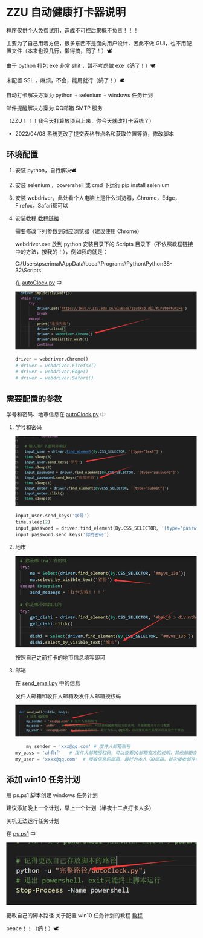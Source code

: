 # ZZU 自动健康打卡器说明

程序仅供个人免费试用，造成不可控后果概不负责！！！

主要为了自己用着方便，很多东西不是面向用户设计，因此不做 GUI，也不用配置文件（本来也没几行，懒得搞，鸽了！）🕊️

由于 python 打包 exe 非常 shit ，暂不考虑做 exe（鸽了！）🕊️

未配置 SSL ，麻烦，不会，能用就行（鸽了！）🕊️

自动打卡解决方案为 python + selenium + windows 任务计划

邮件提醒解决方案为 QQ邮箱 SMTP 服务

（ZZU！！！我今天打算放项目上来，你今天就改打卡系统？）

- 2022/04/08 系统更改了提交表格节点名和获取位置等待，修改脚本

## 环境配置

1. 安装 python，自行解决🕊️
2. 安装 selenium ，powershell 或 cmd 下运行 pip install selenium
3. 安装 webdriver，此处看个人电脑上是什么浏览器，Chrome，Edge，Firefox，Safari都可以
4. 
    安装教程 [教程链接](https://www.cnblogs.com/ellencode/p/11327389.html)
    
    需要修改下列参数到对应浏览器（建议使用 Chrome）
    
    webdriver.exe 放到 python 安装目录下的 Scripts 目录下（不依照教程链接中的方法，按我的！），例如我的就是：
    
    C:\Users\pserimal\AppData\Local\Programs\Python\Python38-32\Scripts

    在 [autoClock.py](autoClock.py) 中

    ![](assets/QQ图片20220402211425.png)

    ```python
    driver = webdriver.Chrome()
    # driver = webdriver.Firefox()
    # driver = webdriver.Edge()
    # driver = webdriver.Safari()
    ```


## 需要配置的参数

学号和密码、地市信息在 [autoClock.py](autoClock.py) 中

1. 学号和密码

    ![学号密码](assets/QQ图片20220402205455.png)

    ```python
    input_user.send_keys('学号')
    time.sleep(2)
    input_password = driver.find_element(By.CSS_SELECTOR, '[type="password"]')
    input_password.send_keys('你的密码')
    ```

2. 地市

    ![](assets/QQ图片20220403095937.png)
   
   按照自己之前打卡的地市信息填写即可

3. 邮箱

    在 [send_email.py](send_email.py) 中的信息
   
    发件人邮箱和收件人邮箱及发件人邮箱授权码

    ![](assets/QQ图片20220402205857.png)

    ```python
        my_sender = 'xxx@qq.com' # 发件人邮箱账号
    my_pass = 'ahfhf'   # 发件人邮箱授权码，可以查看QQ邮箱官方的说明，其他邮箱亦可自行配置
    my_user = 'xxxx@qq.com'  # 接收信息的邮箱，最好为本人 QQ邮箱，首次接收邮件需要从垃圾信件中移出

    ```

## 添加 win10 任务计划

用 ps.ps1 脚本创建 windows 任务计划

建议添加晚上一个计划，早上一个计划（半夜十二点打卡人多）

关机无法运行任务计划

在 [ps.ps1](ps.ps1) 中

![](assets/QQ图片20220403094448.png)

更改自己的脚本路径
关于配置 win10 任务计划的教程 [教程](https://www.cnblogs.com/lishidefengchen/p/4381565.html)

peace！！（鸽！）🕊️

